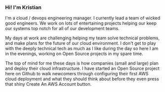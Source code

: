 ### Hi! I'm Kristian

I'm a cloud / devops engineering manager. I currently lead a team of wicked good engineers. We work on lots of entertaining projects helping our keep our systems top notch for all of our development teams. 

My days at work are challenging helping my team solve technical problems, and make plans for the future of our cloud environment. I don't get to play with the deeply technical tech as much as I like during the day so here I am in the evenings, working on Open Source projects in my spare time.

The top of mind for me these days is how companies (small and large) plan and deploy their cloud infrastructure. I have started an Open Source project here on Github to walk newcomers through configuring their first AWS cloud deployment and what they should think about before they even press that shiny Create An AWS Account button.
